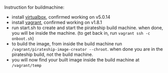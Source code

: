 Instruction for buildmachine:

- install [virtualbox](https://www.virtualbox.org/wiki/Downloads), confirmed working on v5.0.14
- install [vagrant](https://www.vagrantup.com/downloads.html), confirmed working on v1.8.1
- run start.sh to create and start the pirateship build machine. when done, you will be inside the machine. (to get back in, run `vagrant ssh -c onboot.sh`)
- to build the image, from inside the build machine run `/vagrant/pirateship-image-creator --chroot`. when done you are in the pirateship build, not the build machine. 
- you will now find your built image inside the build machine at `/vagrant/temp`

